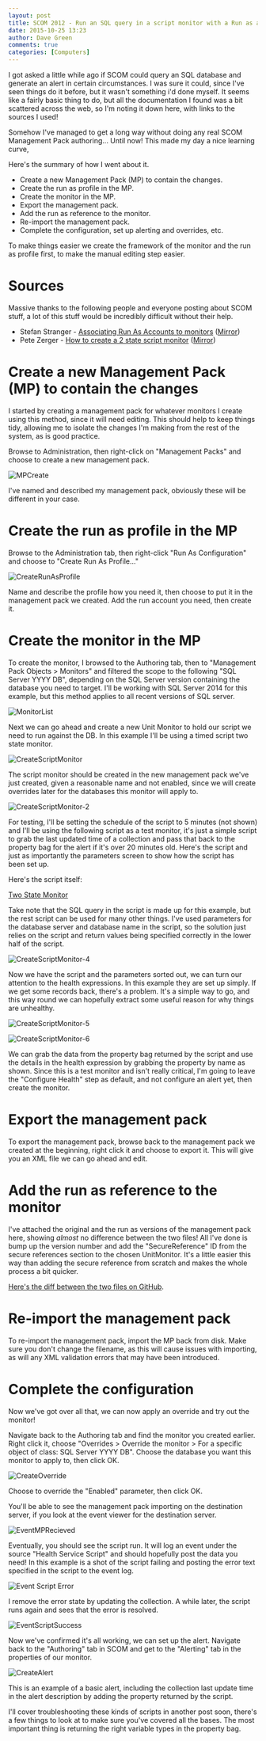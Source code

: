 ```yaml
---
layout: post
title: SCOM 2012 - Run an SQL query in a script monitor with a Run as account
date: 2015-10-25 13:23
author: Dave Green
comments: true
categories: [Computers]
---
```

I got asked a little while ago if SCOM could query an SQL database and generate an alert in certain circumstances. I was sure it could, since I've seen things do it before, but it wasn't something i'd done myself. It seems like a fairly basic thing to do, but all the documentation I found was a bit scattered across the web, so I'm noting it down here, with links to the sources I used!

Somehow I've managed to get a long way without doing any real SCOM Management Pack authoring... Until now! This made my day a nice learning curve,

Here's the summary of how I went about it.

- Create a new Management Pack (MP) to contain the changes.
- Create the run as profile in the MP.
- Create the monitor in the MP.
- Export the management pack.
- Add the run as reference to the monitor.
- Re-import the management pack.
- Complete the configuration, set up alerting and overrides, etc.

To make things easier we create the framework of the monitor and the run as profile first, to make the manual editing step easier.

# Sources

Massive thanks to the following people and everyone posting about SCOM stuff, a lot of this stuff would be incredibly difficult without their help.

- Stefan Stranger - [Associating Run As Accounts to monitors](http://cid-3ac99c5995164f2b.skydrive.live.com/self.aspx/files/Steps-to-Associate-Run-As-Account-to-monitor.1.0.pdf) ([Mirror](../assets/computers/Steps-to-Associate-Run-As-Account-to-monitor.1.0.pdf))
- Pete Zerger - [How to create a 2 state script monitor](http://www.systemcentercentral.com/wp-content/uploads/2009/04/HOW-TO_2-state_ScriptMonitor.pdf) ([Mirror](../assets/computers/HOW-TO_2-state_ScriptMonitor.pdf))

# Create a new Management Pack (MP) to contain the changes

I started by creating a management pack for whatever monitors I create using this method, since it will need editing. This should help to keep things tidy, allowing me to isolate the changes I'm making from the rest of the system, as is good practice.

Browse to Administration, then right-click on "Management Packs" and choose to create a new management pack.

![MPCreate](../assets/img/MPCreate.png)

I've named and described my management pack, obviously these will be different in your case.

# Create the run as profile in the MP

Browse to the Administration tab, then right-click "Run As Configuration" and choose to "Create Run As Profile..."

![CreateRunAsProfile](../assets/img/CreateRunAsProfile.png)

Name and describe the profile how you need it, then choose to put it in the management pack we created. Add the run account you need, then create it.

# Create the monitor in the MP

To create the monitor, I browsed to the Authoring tab, then to "Management Pack Objects > Monitors" and filtered the scope to the following "SQL Server YYYY DB", depending on the SQL Server version containing the database you need to target. I'll be working with SQL Server 2014 for this example, but this method applies to all recent versions of SQL server.

![MonitorList](../assets/img/MonitorList.png)

Next we can go ahead and create a new Unit Monitor to hold our script we need to run against the DB. In this example I'll be using a timed script two state monitor.

![CreateScriptMonitor](../assets/img/CreateScriptMonitor.png)

The script monitor should be created in the new management pack we've just created, given a reasonable name and not enabled, since we will create overrides later for the databases this monitor will apply to.

![CreateScriptMonitor-2](../assets/img/CreateScriptMonitor-2.png)

For testing, I'll be setting the schedule of the script to 5 minutes (not shown) and I'll be using the following script as a test monitor, it's just a simple script to grab the last updated time of a collection and pass that back to the property bag for the alert if it's over 20 minutes old. Here's the script and just as importantly the parameters screen to show how the script has been set up.

Here's the script itself:

[Two State Monitor](https://gist.github.com/davegreen/c4e4b2e7039475e058b4)

Take note that the SQL query in the script is made up for this example, but the rest script can be used for many other things. I've used parameters for the database server and database name in the script, so the solution just relies on the script and return values being specified correctly in the lower half of the script.

![CreateScriptMonitor-4](../assets/img/CreateScriptMonitor-4.png)

Now we have the script and the parameters sorted out, we can turn our attention to the health expressions. In this example they are set up simply. If we get some records back, there's a problem. It's a simple way to go, and this way round we can hopefully extract some useful reason for why things are unhealthy.

![CreateScriptMonitor-5](../assets/img/CreateScriptMonitor-5.png)

![CreateScriptMonitor-6](../assets/img/CreateScriptMonitor-6.png)

We can grab the data from the property bag returned by the script and use the details in the health expression by grabbing the property by name as shown. Since this is a test monitor and isn't really critical, I'm going to leave the "Configure Health" step as default, and not configure an alert yet, then create the monitor.

# Export the management pack

To export the management pack, browse back to the management pack we created at the beginning, right click it and choose to export it. This will give you an XML file we can go ahead and edit.

# Add the run as reference to the monitor

I've attached the original and the run as versions of the management pack here, showing *almost* no difference between the two files! All I've done is bump up the version number and add the "SecureReference" ID from the secure references section to the chosen UnitMonitor. It's a little easier this way than adding the secure reference from scratch and makes the whole process a bit quicker.

[Here's the diff between the two files on GitHub](https://gist.github.com/davegreen/9b4d6da5ef1a883bd5c4/revisions).

# Re-import the management pack

To re-import the management pack, import the MP back from disk. Make sure you don't change the filename, as this will cause issues with importing, as will any XML validation errors that may have been introduced.

# Complete the configuration

Now we've got over all that, we can now apply an override and try out the monitor!

Navigate back to the Authoring tab and find the monitor you created earlier. Right click it, choose "Overrides > Override the monitor > For a specific object of class: SQL Server YYYY DB". Choose the database you want this monitor to apply to, then click OK.

![CreateOverride](../assets/img/CreateOverride.png)

Choose to override the "Enabled" parameter, then click OK.

You'll be able to see the management pack importing on the destination server, if you look at the event viewer for the destination server.

![EventMPRecieved](../assets/img/EventMPRecieved.png)

Eventually, you should see the script run. It will log an event under the source "Health Service Script" and should hopefully post the data you need! In this example is a shot of the script failing and posting the error text specified in the script to the event log.

![Event Script Error](../assets/img/EventScriptError.png)

I remove the error state by updating the collection. A while later, the script runs again and sees that the error is resolved.

![EventScriptSuccess](../assets/img/EventScriptSuccess.png)

Now we've confirmed it's all working, we can set up the alert. Navigate back to the "Authoring" tab in SCOM and get to the "Alerting" tab in the properties of our monitor.

![CreateAlert](../assets/img/CreateAlert.png)

This is an example of a basic alert, including the collection last update time in the alert description by adding the property returned by the script.

I'll cover troubleshooting these kinds of scripts in another post soon, there's a few things to look at to make sure you've covered all the bases. The most important thing is returning the right variable types in the property bag.